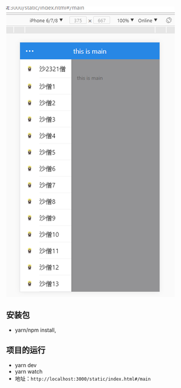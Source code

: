![Image text](https://github.com/zl940722/antd-mobile-fastify/blob/master/src/client/resource/example.png)
## 安装包
  * yarn/npm install,

## 项目的运行
 * yarn dev
 * yarn watch
 * 地址：`http://localhost:3000/static/index.html#/main`
